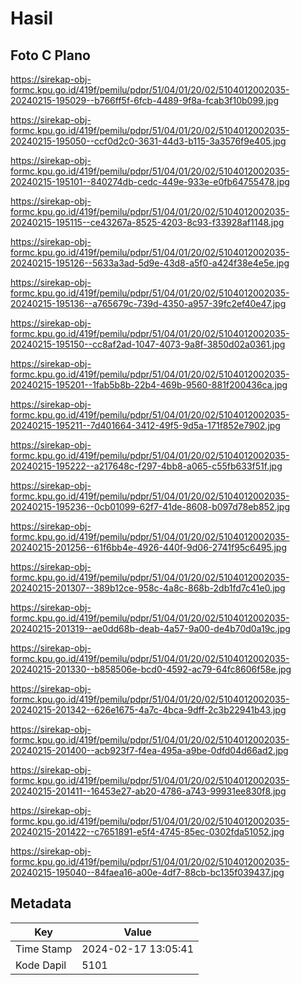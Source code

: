 # Hasil

## Foto C Plano

https://sirekap-obj-formc.kpu.go.id/419f/pemilu/pdpr/51/04/01/20/02/5104012002035-20240215-195029--b766ff5f-6fcb-4489-9f8a-fcab3f10b099.jpg

https://sirekap-obj-formc.kpu.go.id/419f/pemilu/pdpr/51/04/01/20/02/5104012002035-20240215-195050--ccf0d2c0-3631-44d3-b115-3a3576f9e405.jpg

https://sirekap-obj-formc.kpu.go.id/419f/pemilu/pdpr/51/04/01/20/02/5104012002035-20240215-195101--840274db-cedc-449e-933e-e0fb64755478.jpg

https://sirekap-obj-formc.kpu.go.id/419f/pemilu/pdpr/51/04/01/20/02/5104012002035-20240215-195115--ce43267a-8525-4203-8c93-f33928af1148.jpg

https://sirekap-obj-formc.kpu.go.id/419f/pemilu/pdpr/51/04/01/20/02/5104012002035-20240215-195126--5633a3ad-5d9e-43d8-a5f0-a424f38e4e5e.jpg

https://sirekap-obj-formc.kpu.go.id/419f/pemilu/pdpr/51/04/01/20/02/5104012002035-20240215-195136--a765679c-739d-4350-a957-39fc2ef40e47.jpg

https://sirekap-obj-formc.kpu.go.id/419f/pemilu/pdpr/51/04/01/20/02/5104012002035-20240215-195150--cc8af2ad-1047-4073-9a8f-3850d02a0361.jpg

https://sirekap-obj-formc.kpu.go.id/419f/pemilu/pdpr/51/04/01/20/02/5104012002035-20240215-195201--1fab5b8b-22b4-469b-9560-881f200436ca.jpg

https://sirekap-obj-formc.kpu.go.id/419f/pemilu/pdpr/51/04/01/20/02/5104012002035-20240215-195211--7d401664-3412-49f5-9d5a-171f852e7902.jpg

https://sirekap-obj-formc.kpu.go.id/419f/pemilu/pdpr/51/04/01/20/02/5104012002035-20240215-195222--a217648c-f297-4bb8-a065-c55fb633f51f.jpg

https://sirekap-obj-formc.kpu.go.id/419f/pemilu/pdpr/51/04/01/20/02/5104012002035-20240215-195236--0cb01099-62f7-41de-8608-b097d78eb852.jpg

https://sirekap-obj-formc.kpu.go.id/419f/pemilu/pdpr/51/04/01/20/02/5104012002035-20240215-201256--61f6bb4e-4926-440f-9d06-2741f95c6495.jpg

https://sirekap-obj-formc.kpu.go.id/419f/pemilu/pdpr/51/04/01/20/02/5104012002035-20240215-201307--389b12ce-958c-4a8c-868b-2db1fd7c41e0.jpg

https://sirekap-obj-formc.kpu.go.id/419f/pemilu/pdpr/51/04/01/20/02/5104012002035-20240215-201319--ae0dd68b-deab-4a57-9a00-de4b70d0a19c.jpg

https://sirekap-obj-formc.kpu.go.id/419f/pemilu/pdpr/51/04/01/20/02/5104012002035-20240215-201330--b858506e-bcd0-4592-ac79-64fc8606f58e.jpg

https://sirekap-obj-formc.kpu.go.id/419f/pemilu/pdpr/51/04/01/20/02/5104012002035-20240215-201342--626e1675-4a7c-4bca-9dff-2c3b22941b43.jpg

https://sirekap-obj-formc.kpu.go.id/419f/pemilu/pdpr/51/04/01/20/02/5104012002035-20240215-201400--acb923f7-f4ea-495a-a9be-0dfd04d66ad2.jpg

https://sirekap-obj-formc.kpu.go.id/419f/pemilu/pdpr/51/04/01/20/02/5104012002035-20240215-201411--16453e27-ab20-4786-a743-99931ee830f8.jpg

https://sirekap-obj-formc.kpu.go.id/419f/pemilu/pdpr/51/04/01/20/02/5104012002035-20240215-201422--c7651891-e5f4-4745-85ec-0302fda51052.jpg

https://sirekap-obj-formc.kpu.go.id/419f/pemilu/pdpr/51/04/01/20/02/5104012002035-20240215-195040--84faea16-a00e-4df7-88cb-bc135f039437.jpg


## Metadata

| Key        | Value               |
| ---------- | ------------------- |
| Time Stamp | 2024-02-17 13:05:41 |
| Kode Dapil | 5101                |



